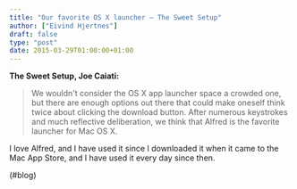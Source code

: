 ```yaml
---
title: "Our favorite OS X launcher – The Sweet Setup"
author: ["Eivind Hjertnes"]
draft: false
type: "post"
date: 2015-03-29T01:00:00+01:00
---
```


**The Sweet Setup, Joe Caiati:**

> We wouldn't consider the OS X app launcher space a crowded one, but
> there are enough options out there that could make oneself think twice
> about clicking the download button. After numerous keystrokes and much
> reflective deliberation, we think that Alfred is the favorite launcher
> for Mac OS X.

I love Alfred, and I have used it since I downloaded it when it came to
the Mac App Store, and I have used it every day since then.

(#blog)
